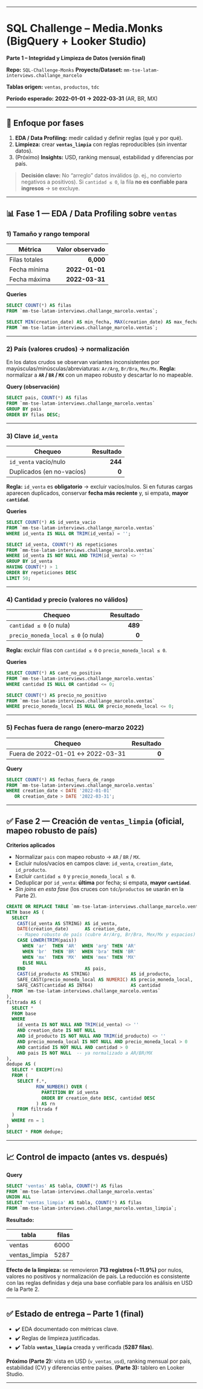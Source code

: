 
---

# SQL Challenge – Media.Monks (BigQuery + Looker Studio)

**Parte 1 – Integridad y Limpieza de Datos (versión final)**

**Repo:** `SQL-Challenge-Monks`
**Proyecto/Dataset:** `mm-tse-latam-interviews.challange_marcelo`

**Tablas origen:** `ventas`, `productos`, `tdc`

**Período esperado:** **2022-01-01 → 2022-03-31** (AR, BR, MX)

---

## 🧭 Enfoque por fases

1. **EDA / Data Profiling:** medir calidad y definir reglas (qué y por qué).
2. **Limpieza:** crear **`ventas_limpia`** con reglas reproducibles (sin inventar datos).
3. (Próximo) **Insights:** USD, ranking mensual, estabilidad y diferencias por país.

> **Decisión clave:** No “arreglo” datos inválidos (p. ej., no convierto negativos a positivos). Si `cantidad ≤ 0`, la fila **no es confiable para ingresos** → se excluye.

---

## 📊 Fase 1 — EDA / Data Profiling sobre `ventas`

### 1) Tamaño y rango temporal

| Métrica       | Valor observado |
| ------------- | --------------: |
| Filas totales |       **6,000** |
| Fecha mínima  |  **2022-01-01** |
| Fecha máxima  |  **2022-03-31** |

**Queries**

```sql
SELECT COUNT(*) AS filas
FROM `mm-tse-latam-interviews.challange_marcelo.ventas`;

SELECT MIN(creation_date) AS min_fecha, MAX(creation_date) AS max_fecha
FROM `mm-tse-latam-interviews.challange_marcelo.ventas`;
```

---

### 2) País (valores crudos) → normalización

En los datos crudos se observan variantes inconsistentes por mayúsculas/minúsculas/abreviaturas: `Ar/Arg`, `Br/Bra`, `Mex/Mx`.
**Regla:** normalizar a **`AR` / `BR` / `MX`** con un mapeo robusto y descartar lo no mapeable.

**Query (observación)**

```sql
SELECT pais, COUNT(*) AS filas
FROM `mm-tse-latam-interviews.challange_marcelo.ventas`
GROUP BY pais
ORDER BY filas DESC;
```

---

### 3) Clave `id_venta`

| Chequeo                   | Resultado |
| ------------------------- | --------: |
| `id_venta` vacío/nulo     |   **244** |
| Duplicados (en no-vacíos) |     **0** |

**Regla:** `id_venta` es **obligatorio** → excluir vacíos/nulos.
Si en futuras cargas aparecen duplicados, conservar **fecha más reciente** y, si empata, **mayor `cantidad`**.

**Queries**

```sql
SELECT COUNT(*) AS id_venta_vacio
FROM `mm-tse-latam-interviews.challange_marcelo.ventas`
WHERE id_venta IS NULL OR TRIM(id_venta) = '';

SELECT id_venta, COUNT(*) AS repeticiones
FROM `mm-tse-latam-interviews.challange_marcelo.ventas`
WHERE id_venta IS NOT NULL AND TRIM(id_venta) <> ''
GROUP BY id_venta
HAVING COUNT(*) > 1
ORDER BY repeticiones DESC
LIMIT 50;
```

---

### 4) Cantidad y precio (valores no válidos)

| Chequeo                            | Resultado |
| ---------------------------------- | --------: |
| `cantidad ≤ 0` (o nula)            |   **489** |
| `precio_moneda_local ≤ 0` (o nula) |     **0** |

**Regla:** excluir filas con `cantidad ≤ 0` o `precio_moneda_local ≤ 0`.

**Queries**

```sql
SELECT COUNT(*) AS cant_no_positiva
FROM `mm-tse-latam-interviews.challange_marcelo.ventas`
WHERE cantidad IS NULL OR cantidad <= 0;

SELECT COUNT(*) AS precio_no_positivo
FROM `mm-tse-latam-interviews.challange_marcelo.ventas`
WHERE precio_moneda_local IS NULL OR precio_moneda_local <= 0;
```

---

### 5) Fechas fuera de rango (enero–marzo 2022)

| Chequeo                          | Resultado |
| -------------------------------- | --------: |
| Fuera de 2022-01-01 ↔ 2022-03-31 |     **0** |

**Query**

```sql
SELECT COUNT(*) AS fechas_fuera_de_rango
FROM `mm-tse-latam-interviews.challange_marcelo.ventas`
WHERE creation_date < DATE '2022-01-01'
   OR creation_date > DATE '2022-03-31';
```

---

## ✅ Fase 2 — Creación de `ventas_limpia` (oficial, mapeo robusto de país)

**Criterios aplicados**

* Normalizar `pais` con mapeo robusto → `AR` / `BR` / `MX`.
* Excluir nulos/vacíos en campos clave: `id_venta`, `creation_date`, `id_producto`.
* Excluir `cantidad ≤ 0` y `precio_moneda_local ≤ 0`.
* Deduplicar por `id_venta`: **última** por fecha; si empata, **mayor `cantidad`**.
* *Sin joins en esta fase* (los cruces con `tdc`/`productos` se usarán en la Parte 2).

```sql
CREATE OR REPLACE TABLE `mm-tse-latam-interviews.challange_marcelo.ventas_limpia` AS
WITH base AS (
  SELECT
    CAST(id_venta AS STRING) AS id_venta,
    DATE(creation_date)      AS creation_date,
    -- Mapeo robusto de país (cubre Ar/Arg, Br/Bra, Mex/Mx y espacios)
    CASE LOWER(TRIM(pais))
      WHEN 'ar'  THEN 'AR'  WHEN 'arg' THEN 'AR'
      WHEN 'br'  THEN 'BR'  WHEN 'bra' THEN 'BR'
      WHEN 'mx'  THEN 'MX'  WHEN 'mex' THEN 'MX'
      ELSE NULL
    END                      AS pais,
    CAST(id_producto AS STRING)               AS id_producto,
    SAFE_CAST(precio_moneda_local AS NUMERIC) AS precio_moneda_local,
    SAFE_CAST(cantidad AS INT64)              AS cantidad
  FROM `mm-tse-latam-interviews.challange_marcelo.ventas`
),
filtrada AS (
  SELECT *
  FROM base
  WHERE
    id_venta IS NOT NULL AND TRIM(id_venta) <> ''
    AND creation_date IS NOT NULL
    AND id_producto IS NOT NULL AND TRIM(id_producto) <> ''
    AND precio_moneda_local IS NOT NULL AND precio_moneda_local > 0
    AND cantidad IS NOT NULL AND cantidad > 0
    AND pais IS NOT NULL  -- ya normalizado a AR/BR/MX
),
dedupe AS (
  SELECT * EXCEPT(rn)
  FROM (
    SELECT f.*,
           ROW_NUMBER() OVER (
             PARTITION BY id_venta
             ORDER BY creation_date DESC, cantidad DESC
           ) AS rn
    FROM filtrada f
  )
  WHERE rn = 1
)
SELECT * FROM dedupe;
```

---

## 📈 Control de impacto (antes vs. después)

**Query**

```sql
SELECT 'ventas' AS tabla, COUNT(*) AS filas
FROM `mm-tse-latam-interviews.challange_marcelo.ventas`
UNION ALL
SELECT 'ventas_limpia' AS tabla, COUNT(*) AS filas
FROM `mm-tse-latam-interviews.challange_marcelo.ventas_limpia`;
```

**Resultado:**

| tabla          | filas |
| -------------- | ----: |
| ventas         |  6000 |
| ventas\_limpia |  5287 |

**Efecto de la limpieza:** se removieron **713 registros (\~11.9%)** por nulos, valores no positivos y normalización de país. La reducción es consistente con las reglas definidas y deja una base confiable para los análisis en USD de la Parte 2.

---

## ✅ Estado de entrega – Parte 1 (final)

* ✔️ EDA documentado con métricas clave.
* ✔️ Reglas de limpieza justificadas.
* ✔️ Tabla **`ventas_limpia`** creada y verificada (**5287 filas**).

**Próximo (Parte 2):** vista en USD (`v_ventas_usd`), ranking mensual por país, estabilidad (CV) y diferencias entre países.
**(Parte 3):** tablero en Looker Studio.

---

